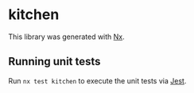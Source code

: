 # kitchen

This library was generated with [Nx](https://nx.dev).

## Running unit tests

Run `nx test kitchen` to execute the unit tests via [Jest](https://jestjs.io).
